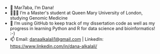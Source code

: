 - 👋 Mar7aba, I’m Dana!
- 👩🏽‍🎓 I’m a Master's student at Queen Mary University of London, studying Genomic Medicine
- 🧬 I’m using GitHub to keep track of my dissertation code as well as my progress in learning Python and R for data science and bioinformatics! :-) 
- 📫 Email: danaalkalali1@gmail.com | LinkedIn: https://www.linkedin.com/in/dana-alkalali/

<!---
danaalkalali/danaalkalali is a ✨ special ✨ repository because its `README.md` (this file) appears on your GitHub profile.
You can click the Preview link to take a look at your changes.
--->

